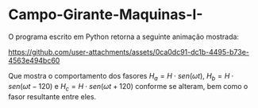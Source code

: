 # Campo-Girante-Maquinas-I-

O programa escrito em Python retorna a seguinte animação mostrada:

https://github.com/user-attachments/assets/0ca0dc91-dc1b-4495-b73e-4563e494bc60

Que mostra o comportamento dos fasores $H_a =H\cdot sen(\omega t)$, $H_b =H\cdot sen(\omega t - 120)$ e $H_c =H\cdot sen(\omega t + 120)$ conforme se alteram, bem como o fasor resultante entre eles.
